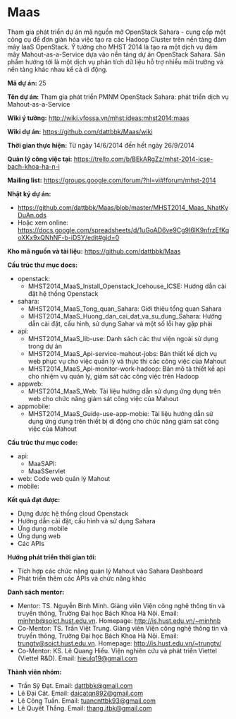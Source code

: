 Maas
====

Tham gia phát triển dự án mã nguồn mở OpenStack Sahara - cung cấp một công cụ để đơn giản hóa việc tạo ra các Hadoop Cluster trên nền tảng đám mây IaaS OpenStack. Ý tưởng cho MHST 2014 là tạo ra một dịch vụ đám mây Mahout-as-a-Service dựa vào nền tảng dự án OpenStack Sahara.  Sản phẩm  hướng tới là một dịch vụ phân tích dữ liệu hỗ trợ nhiều môi trường và nền tảng khác nhau kể cả di động.

**Mã dự án:** 25

**Tên dự án:** Tham gia phát triển PMNM OpenStack Sahara: phát triển dịch vụ Mahout-as-a-Service

**Wiki ý tưởng:** http://wiki.vfossa.vn/mhst:ideas:mhst2014:maas

**Wiki dự án:** https://github.com/dattbbk/Maas/wiki

**Thời gian thực hiện:** Từ ngày 14/6/2014 đến hết ngày 26/9/2014

**Quản lý công việc tại:** https://trello.com/b/BEkARgZz/mhst-2014-icse-bach-khoa-ha-n-i

**Mailing list:** https://groups.google.com/forum/?hl=vi#!forum/mhst-2014

**Nhật ký dự án:** 
* https://github.com/dattbbk/Maas/blob/master/MHST2014_Maas_NhatKyDuAn.ods
* Hoặc xem online: https://docs.google.com/spreadsheets/d/1uGoAD6ve9Cg9I6lK9nfrzEfKqoXKx9xQNhNF-b-iDSY/edit#gid=0

**Kho mã nguồn và tài liệu:** https://github.com/dattbbk/Maas

**Cấu trúc thư mục docs:**

* openstack: 
  - MHST2014_MaaS_Install_Openstack_Icehouse_ICSE: Hướng dẫn cài đặt hệ thống Openstack
* sahara: 
  - MHST2014_MaaS_Tong_quan_Sahara: Giới thiệu tổng quan Sahara
  - MHST2014_MaaS_Huong_dan_cai_dat_va_su_dung_Sahara: Hướng dẫn cài đặt, cấu hình, sử dụng Sahar và một số lỗi hay gặp phải
* api:
  - MHST2014_MaaS_lib-use: Danh sách các thư viện ngoài sử dụng trong dự án
  - MHST2014_MaaS_Api-service-mahout-jobs: Bản thiết kế dịch vụ web phục vụ cho việc quản lý và thực thi các công việc của Mahout
  - MHST2014_MaaS_Api-monitor-work-hadoop: Bản mô tả thiết kế api cho nhiệm vụ quản lý, giám sát các công việc trên Hadoop
* appweb:
  - MHST2014_MaaS_Web: Tài liệu hướng dẫn sử dụng ứng dụng trên web cho chức năng giám sát công việc của Mahout
* appmobile:
  - MHST2014_MaaS_Guide-use-app-mobie: Tài liệu hướng dẫn sử dụng ứng dụng trên thiết bị di động cho chức năng giám sát công việc của Mahout

**Cấu trúc thư mục code:**

* api:
  - MaaSAPI:
  - MaaSServlet
* web: Code web quản lý Mahout
* mobile:


**Kết quả đạt được:**
* Dựng được hệ thống cloud Openstack
* Hướng dẫn cài đặt, cấu hình và sử dụng Sahara
* Ứng dụng mobile 
* Ứng dụng web
* Các APIs

**Hướng phát triển thời gian tới:**
* Tích hợp các chức năng quản lý Mahout vào Sahara Dashboard
* Phát triển thêm các APIs và chức năng khác

**Danh sách mentor:**
* Mentor: TS. Nguyễn Bình Minh. Giảng viên Viện công nghệ thông tin và truyền thông, Trường Đại học Bách Khoa Hà Nội. Email: minhnb@soict.hust.edu.vn. Homepage: http://is.hust.edu.vn/~minhnb
* Co-Mentor: TS. Trần Việt Trung. Giảng viên Viện công nghệ thông tin và truyền thông, Trường Đại học Bách Khoa Hà Nội. Email: trungtv@soict.hust.edu.vn. Homepage: http://is.hust.edu.vn/~trungtv/
* Co-Mentor: KS. Lê Quang Hiếu. Viện nghiên cứu và phát triển Viettel (Viettel R&D). Email: hieulq19@gmail.com

**Thành viên nhóm:**
* Trần Sỹ Đạt.			Email: dattbbk@gmail.com
* Lê Đại Cát.       Email: daicatqn892@gmail.com
* Lê Công Tuấn.     Email: tuancnttbk93@gmail.com
* Lê Quyết Thắng.   Email: thang.itbk@gmail.com

